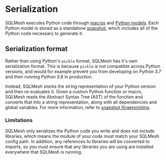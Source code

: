 # Serialization

SQLMesh executes Python code through [macros](/concepts/macros) and [Python models](/concepts/models/python_models). Each Python model is stored as a standalone [snapshot](/concepts/architecture/snapshots), which includes all of the Python code necessary to generate it.

## Serialization format

Rather than using Python's `pickle` format, SQLMesh has it's own serialization format. This is because `pickle` is not compatible across Python versions, and would for example prevent you from developing on Python 3.7 and then running Python 3.8 in production. 

Instead, SQLMesh stores the string representation of your Python version and then re-evaluates it. Given a custom Python function or macro, SQLMesh reads the Abstract Syntax Tree (AST) of the function and converts that into a string representation, along with all dependencies and global variables. For more information, refer to [snapshot fingerprinting](/concepts/architecture/snapshots#fingerprinting).

### Limitations

SQLMesh only serializes the Python code you write and does not include libraries, which means the module of your code must match your SQLMesh config path. In addition, any references to libraries will be converted to imports, so you must ensure that any libraries you are using are installed everywhere that SQLMesh is running.
